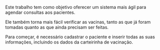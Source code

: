 Este trabalho tem como objetivo oferecer um sistema mais ágil para agendar consultas aos pacientes.

Ele também torna mais fácil verificar as vacinas, tanto as que já foram tomadas quanto as que ainda precisam ser feitas.

Para começar, é necessário cadastrar o paciente e inserir todas as suas informações, incluindo os dados da carteirinha de vacinação.
